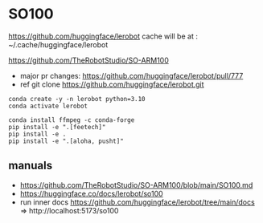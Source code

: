 # SO100

https://github.com/huggingface/lerobot
cache will be at : ~/.cache/huggingface/lerobot



https://github.com/TheRobotStudio/SO-ARM100

* major pr changes: https://github.com/huggingface/lerobot/pull/777
* ref git clone https://github.com/huggingface/lerobot.git 

```
conda create -y -n lerobot python=3.10
conda activate lerobot

conda install ffmpeg -c conda-forge
pip install -e ".[feetech]"
pip install -e .
pip install -e ".[aloha, pusht]"
```



## manuals

* https://github.com/TheRobotStudio/SO-ARM100/blob/main/SO100.md
* https://huggingface.co/docs/lerobot/so100
* run inner docs https://github.com/huggingface/lerobot/tree/main/docs  => http://localhost:5173/so100
